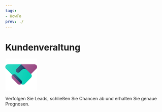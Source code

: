 ```yaml
---
tags:
- HowTo
prev: ./
---
```

# Kundenveraltung
![icons_odoo_crm](assets/icons_odoo_crm.png)

Verfolgen Sie Leads, schließen Sie Chancen ab und erhalten Sie genaue Prognosen.
